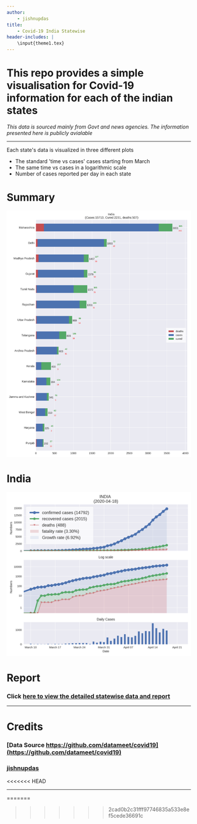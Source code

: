 ```yaml
---
author: 
    - jishnupdas
title:
    - Covid-19 India Statewise
header-includes: |
    \input{theme1.tex}
---
```


# This repo provides a simple visualisation for Covid-19 information for each of the indian states

*This data is sourced mainly from Govt and news agencies. The information presented here is publicly avialable*

---

Each state's data is visualized in three different plots

- The standard 'time vs cases' cases starting from March
- The same time vs cases in a logarithmic scale
- Number of cases reported per day in each state

# Summary 

![statewise numbers](plots/summary.png)

# India

![](plots/ind.png)

# Report

### Click [here to view the detailed statewise data and report](https://github.com/jishnupdas/Covid-19-IND/blob/master/report.pdf)
---

# Credits

### [Data Source https://github.com/datameet/covid19](https://github.com/datameet/covid19)
### [jishnupdas](https://github.com/jishnupdas/Covid-19-IND)
<<<<<<< HEAD

---
=======
>>>>>>> 2cad0b2c31fff97746835a533e8ef5cede36691c

